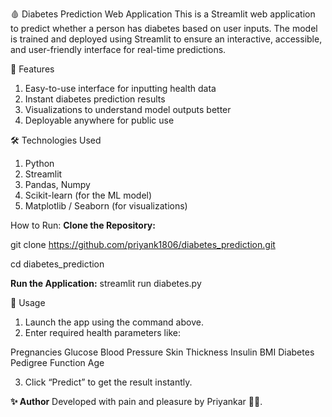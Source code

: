 🩸 Diabetes Prediction Web Application
This is a Streamlit web application to predict whether a person has diabetes based on user inputs. The model is trained and deployed using Streamlit to ensure an interactive, accessible, and user-friendly interface for real-time predictions. 

🚀 Features
1. Easy-to-use interface for inputting health data
2. Instant diabetes prediction results
3. Visualizations to understand model outputs better
4. Deployable anywhere for public use 

🛠️ Technologies Used
1. Python
2. Streamlit
3. Pandas, Numpy
4. Scikit-learn (for the ML model)
5. Matplotlib / Seaborn (for visualizations)

How to Run:
**Clone the Repository:**

git clone https://github.com/priyank1806/diabetes_prediction.git

cd diabetes_prediction

**Run the Application:**
streamlit run diabetes.py

📝 Usage
1. Launch the app using the command above.
2. Enter required health parameters like:

Pregnancies
Glucose
Blood Pressure
Skin Thickness
Insulin
BMI
Diabetes Pedigree Function
Age

3. Click “Predict” to get the result instantly.


**✨ Author**
Developed with pain and pleasure by Priyankar 🫶🏻.

